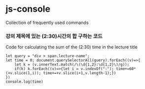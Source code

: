 # js-console
Collection of frequently used commands   
   
   
### 강의 제목에 있는 (2:30)시간의 합 구하는 코드   
Code for calculating the sum of the (2:30) time in the lecture title   

```
let query = "div > span.lecture-name";
let time = 0; document.querySelectorAll(query).forEach((v)=>{
    let k = (v.innerText.match(/\(\d{1,2}:\d{1,2}\)/g));
    if(k) k.forEach((v)=>{let i = v.indexOf(":"); time+=60*(+v.slice(1,i)); time+=+v.slice(i+1,v.length-1);})
})
console.log(time)
```
